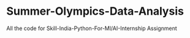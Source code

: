 # Summer-Olympics-Data-Analysis
All the code for Skill-India-Python-For-Ml/AI-Internship Assignment
